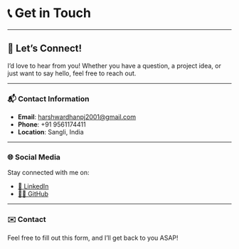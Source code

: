 


# 📞 **Get in Touch**  

---

## 💬 **Let’s Connect!**  
I’d love to hear from you! Whether you have a question, a project idea, or just want to say hello, feel free to reach out.  

---

### 📬 **Contact Information**  
- **Email**: [harshwardhanpj2001@gmail.com](mailto:your.email@example.com)  
- **Phone**: +91 9561174411
- **Location**: Sangli, India

---

### 🌐 **Social Media**  
Stay connected with me on:  
- [💼 LinkedIn](https://linkedin.com/in/harshwardhanpj)  
- [🧑‍💻 GitHub](https://github.com/Harshwardhanpjadhav)

---

### ✉️ **Contact**  
Feel free to fill out this form, and I’ll get back to you ASAP!  
